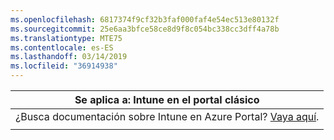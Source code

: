 ```yaml
---
ms.openlocfilehash: 6817374f9cf32b3faf000faf4e54ec513e80132f
ms.sourcegitcommit: 25e6aa3bfce58ce8d9f8c054bc338cc3dff4a78b
ms.translationtype: MTE75
ms.contentlocale: es-ES
ms.lasthandoff: 03/14/2019
ms.locfileid: "36914938"
---
```

|                            Se aplica a: Intune en el portal clásico                            |
|------------------------------------------------------------------------------------------------|
| ¿Busca documentación sobre Intune en Azure Portal? [Vaya aquí](/intune/what-is-intune). |
|                                                                                                |

